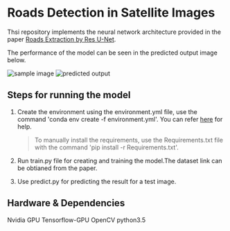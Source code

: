 Roads Detection in Satellite Images
========

Thsi repository implements the neural network architecture provided in the paper [Roads Extraction by Res U-Net](https://arxiv.org/abs/1711.10684.pdf).

The performance of the model can be seen in the predicted output image below.

![sample image](/sample_images/sample.tiff)
![predicted output](/sample_images/predicted_output.tiff)



## Steps for running the model

1. Create the environment using the environment.yml file,  use the command 'conda env create -f environment.yml'.
You can refer [here](https://conda.io/docs/user-guide/tasks/manage-environments.html#creating-an-environment-from-an-environment-yml-file) for help.

	> To manually install the requirements, use the Requirements.txt file with the command 'pip install -r Requirements.txt'.

2. Run train.py file for creating and training the model.The dataset link can be obtianed from the paper.

3. Use predict.py for predicting the result for a test image.


## Hardware & Dependencies

Nvidia GPU
Tensorflow-GPU
OpenCV
python3.5


	 
